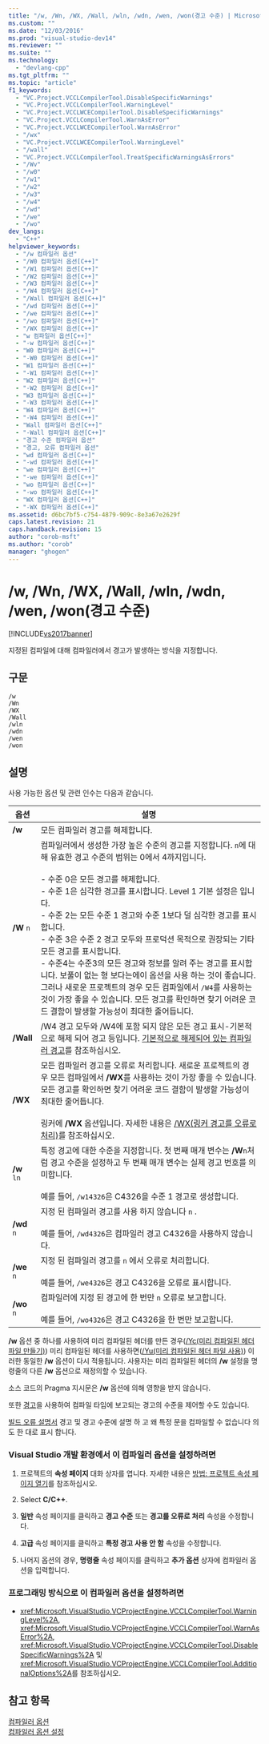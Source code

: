 ```yaml
---
title: "/w, /Wn, /WX, /Wall, /wln, /wdn, /wen, /won(경고 수준) | Microsoft Docs"
ms.custom: ""
ms.date: "12/03/2016"
ms.prod: "visual-studio-dev14"
ms.reviewer: ""
ms.suite: ""
ms.technology: 
  - "devlang-cpp"
ms.tgt_pltfrm: ""
ms.topic: "article"
f1_keywords: 
  - "VC.Project.VCCLCompilerTool.DisableSpecificWarnings"
  - "VC.Project.VCCLCompilerTool.WarningLevel"
  - "VC.Project.VCCLWCECompilerTool.DisableSpecificWarnings"
  - "VC.Project.VCCLCompilerTool.WarnAsError"
  - "VC.Project.VCCLWCECompilerTool.WarnAsError"
  - "/wx"
  - "VC.Project.VCCLWCECompilerTool.WarningLevel"
  - "/wall"
  - "VC.Project.VCCLCompilerTool.TreatSpecificWarningsAsErrors"
  - "/Wv"
  - "/w0"
  - "/w1"
  - "/w2"
  - "/w3"
  - "/w4"
  - "/wd"
  - "/we"
  - "/wo"
dev_langs: 
  - "C++"
helpviewer_keywords: 
  - "/w 컴파일러 옵션"
  - "/W0 컴파일러 옵션[C++]"
  - "/W1 컴파일러 옵션[C++]"
  - "/W2 컴파일러 옵션[C++]"
  - "/W3 컴파일러 옵션[C++]"
  - "/W4 컴파일러 옵션[C++]"
  - "/Wall 컴파일러 옵션[C++]"
  - "/wd 컴파일러 옵션[C++]"
  - "/we 컴파일러 옵션[C++]"
  - "/wo 컴파일러 옵션[C++]"
  - "/WX 컴파일러 옵션[C++]"
  - "w 컴파일러 옵션[C++]"
  - "-w 컴파일러 옵션[C++]"
  - "W0 컴파일러 옵션[C++]"
  - "-W0 컴파일러 옵션[C++]"
  - "W1 컴파일러 옵션[C++]"
  - "-W1 컴파일러 옵션[C++]"
  - "W2 컴파일러 옵션[C++]"
  - "-W2 컴파일러 옵션[C++]"
  - "W3 컴파일러 옵션[C++]"
  - "-W3 컴파일러 옵션[C++]"
  - "W4 컴파일러 옵션[C++]"
  - "-W4 컴파일러 옵션[C++]"
  - "Wall 컴파일러 옵션[C++]"
  - "-Wall 컴파일러 옵션[C++]"
  - "경고 수준 컴파일러 옵션"
  - "경고, 오류 컴파일러 옵션"
  - "wd 컴파일러 옵션[C++]"
  - "-wd 컴파일러 옵션[C++]"
  - "we 컴파일러 옵션[C++]"
  - "-we 컴파일러 옵션[C++]"
  - "wo 컴파일러 옵션[C++]"
  - "-wo 컴파일러 옵션[C++]"
  - "WX 컴파일러 옵션[C++]"
  - "-WX 컴파일러 옵션[C++]"
ms.assetid: d6bc7bf5-c754-4879-909c-8e3a67e2629f
caps.latest.revision: 21
caps.handback.revision: 15
author: "corob-msft"
ms.author: "corob"
manager: "ghogen"
---
```

# /w, /Wn, /WX, /Wall, /wln, /wdn, /wen, /won(경고 수준)
[!INCLUDE[vs2017banner](../../assembler/inline/includes/vs2017banner.md)]

지정된 컴파일에 대해 컴파일러에서 경고가 발생하는 방식을 지정합니다.  
  
## 구문  
  
```  
/w  
/Wn  
/WX  
/Wall  
/wln  
/wdn  
/wen  
/won  
```  
  
## 설명  
 사용 가능한 옵션 및 관련 인수는 다음과 같습니다.  
  
|옵션|설명|  
|--------|--------|  
|**\/w**|모든 컴파일러 경고를 해제합니다.|  
|**\/W** `n`|컴파일러에서 생성한 가장 높은 수준의 경고를 지정합니다.  `n`에 대해 유효한 경고 수준의 범위는 0에서 4까지입니다.<br /><br /> -   수준 0은 모든 경고를 해제합니다.<br />-   수준 1은 심각한 경고를 표시합니다.  Level 1 기본 설정은 입니다.<br />-   수준 2는 모든 수준 1 경고와 수준 1보다 덜 심각한 경고를 표시합니다.<br />-   수준 3은 수준 2 경고 모두와 프로덕션 목적으로 권장되는 기타 모든 경고를 표시합니다.<br />-   수준4는 수준3의 모든 경고와 정보를 알려 주는 경고를 표시합니다.  보풀이 없는 형 보다는에이 옵션을 사용 하는 것이 좋습니다.  그러나 새로운 프로젝트의 경우 모든 컴파일에서 `/W4`를 사용하는 것이 가장 좋을 수 있습니다. 모든 경고를 확인하면 찾기 어려운 코드 결함이 발생할 가능성이 최대한 줄어듭니다.|  
|**\/Wall**|\/W4 경고 모두와 \/W4에 포함 되지 않은 모든 경고 표시\-기본적으로 해제 되어 경고 등입니다.  [기본적으로 해제되어 있는 컴파일러 경고](../../preprocessor/compiler-warnings-that-are-off-by-default.md)를 참조하십시오.|  
|**\/WX**|모든 컴파일러 경고를 오류로 처리합니다.  새로운 프로젝트의 경우 모든 컴파일에서 **\/WX**를 사용하는 것이 가장 좋을 수 있습니다. 모든 경고를 확인하면 찾기 어려운 코드 결함이 발생할 가능성이 최대한 줄어듭니다.<br /><br /> 링커에  **\/WX**  옵션입니다.  자세한 내용은 [\/WX\(링커 경고를 오류로 처리\)](../../build/reference/wx-treat-linker-warnings-as-errors.md)를 참조하십시오.|  
|**\/w** `ln`|특정 경고에 대한 수준을 지정합니다.  첫 번째 매개 변수는 **\/W**`n`처럼 경고 수준을 설정하고 두 번째 매개 변수는 실제 경고 번호를 의미합니다.<br /><br /> 예를 들어, `/w14326`은 C4326을 수준 1 경고로 생성합니다.|  
|**\/wd** `n`|지정 된 컴파일러 경고를 사용 하지 않습니다  `n` .<br /><br /> 예를 들어, `/wd4326`은 컴파일러 경고 C4326을 사용하지 않습니다.|  
|**\/we** `n`|지정 된 컴파일러 경고를  `n` 에서 오류로 처리합니다.<br /><br /> 예를 들어, `/we4326`은 경고 C4326을 오류로 표시합니다.|  
|**\/wo** `n`|컴파일러에 지정 된 경고에 한 번만  `n`  오류로 보고합니다.<br /><br /> 예를 들어, `/wo4326`은 경고 C4326을 한 번만 보고합니다.|  
  
 **\/w** 옵션 중 하나를 사용하여 미리 컴파일된 헤더를 만든 경우\([\/Yc\(미리 컴파일된 헤더 파일 만들기\)](../../build/reference/yc-create-precompiled-header-file.md)\) 미리 컴파일된 헤더를 사용하면\([\/Yu\(미리 컴파일된 헤더 파일 사용\)](../../build/reference/yu-use-precompiled-header-file.md)\) 이러한 동일한 **\/w** 옵션이 다시 적용됩니다.  사용자는 미리 컴파일된 헤더의 **\/w** 설정을 명령줄의 다른 **\/w** 옵션으로 재정의할 수 있습니다.  
  
 소스 코드의 Pragma 지시문은 **\/w** 옵션에 의해 영향을 받지 않습니다.  
  
 또한 [경고](../../preprocessor/warning.md)을 사용하여 컴파일 타임에 보고되는 경고의 수준을 제어할 수도 있습니다.  
  
 [빌드 오류 설명서](../../error-messages/compiler-errors-1/c-cpp-build-errors.md) 경고 및 경고 수준에 설명 하 고 왜 특정 문을 컴파일할 수 없습니다 의도 한 대로 표시 합니다.  
  
### Visual Studio 개발 환경에서 이 컴파일러 옵션을 설정하려면  
  
1.  프로젝트의 **속성 페이지** 대화 상자를 엽니다.  자세한 내용은 [방법: 프로젝트 속성 페이지 열기](../../misc/how-to-open-project-property-pages.md)를 참조하십시오.  
  
2.  Select **C\/C\+\+**.  
  
3.  **일반** 속성 페이지를 클릭하고 **경고 수준** 또는 **경고를 오류로 처리** 속성을 수정합니다.  
  
4.  **고급** 속성 페이지를 클릭하고 **특정 경고 사용 안 함** 속성을 수정합니다.  
  
5.  나머지 옵션의 경우, **명령줄** 속성 페이지를 클릭하고 **추가 옵션** 상자에 컴파일러 옵션을 입력합니다.  
  
### 프로그래밍 방식으로 이 컴파일러 옵션을 설정하려면  
  
-   <xref:Microsoft.VisualStudio.VCProjectEngine.VCCLCompilerTool.WarningLevel%2A>, <xref:Microsoft.VisualStudio.VCProjectEngine.VCCLCompilerTool.WarnAsError%2A>, <xref:Microsoft.VisualStudio.VCProjectEngine.VCCLCompilerTool.DisableSpecificWarnings%2A> 및 <xref:Microsoft.VisualStudio.VCProjectEngine.VCCLCompilerTool.AdditionalOptions%2A>를 참조하십시오.  
  
## 참고 항목  
 [컴파일러 옵션](../../build/reference/compiler-options.md)   
 [컴파일러 옵션 설정](../../build/reference/setting-compiler-options.md)